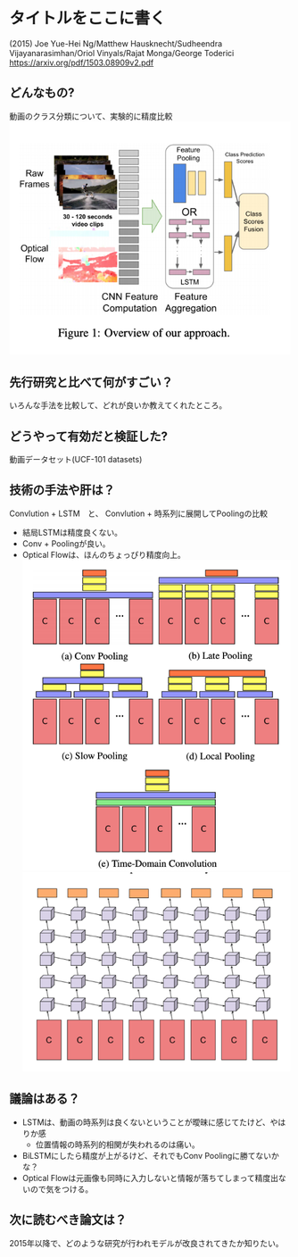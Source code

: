 # タイトルをここに書く
(2015) Joe Yue-Hei Ng/Matthew Hausknecht/Sudheendra Vijayanarasimhan/Oriol Vinyals/Rajat Monga/George Toderici
https://arxiv.org/pdf/1503.08909v2.pdf

## どんなもの?
動画のクラス分類について、実験的に精度比較
![video_classification](https://github.com/NCC-AI/Study/blob/images/video_classification/summary.png)

## 先行研究と比べて何がすごい？
いろんな手法を比較して、どれが良いか教えてくれたところ。

## どうやって有効だと検証した?
動画データセット(UCF-101 datasets)

## 技術の手法や肝は？
Convlution + LSTM　と、 Convlution + 時系列に展開してPoolingの比較
- 結局LSTMは精度良くない。
- Conv + Poolingが良い。
- Optical Flowは、ほんのちょっぴり精度向上。
![conv pooling](https://github.com/NCC-AI/Study/blob/images/video_classification/conv+pooling.png)
![lstm](https://github.com/NCC-AI/Study/blob/images/video_classification/lstm.png)

## 議論はある？
- LSTMは、動画の時系列は良くないということが曖昧に感じてたけど、やはりか感
    - 位置情報の時系列的相関が失われるのは痛い。
- BiLSTMにしたら精度が上がるけど、それでもConv Poolingに勝てないかな？
- Optical Flowは元画像も同時に入力しないと情報が落ちてしまって精度出ないので気をつける。

## 次に読むべき論文は？
2015年以降で、どのような研究が行われモデルが改良されてきたか知りたい。
